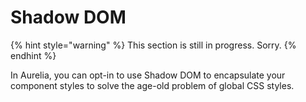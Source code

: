 # Shadow DOM

{% hint style="warning" %}
This section is still in progress. Sorry.
{% endhint %}

In Aurelia, you can opt-in to use Shadow DOM to encapsulate your component styles to solve the age-old problem of global CSS styles.

